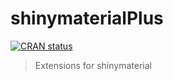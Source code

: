 # shinymaterialPlus
[![CRAN status](https://www.r-pkg.org/badges/version/shinymaterialPlus)](https://cran.r-project.org/package=shinymaterialPlus)

> Extensions for shinymaterial
